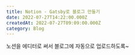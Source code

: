 ```yaml
---
title: Notion - Gatsby로 블로그 만들기
date: 2022-07-27T14:22:00.000Z
createdAt: 2022-07-27T09:09:00.000Z
category: Blog
---
```


노션을 에디터로 써서 블로그에 자동으로 업로드하도록~

